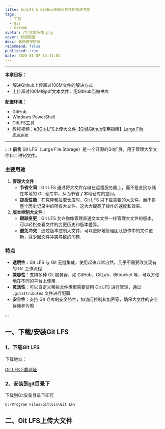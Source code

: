 ```yaml
---
title: GitLFS & GitHub传输大文件的解决方案
tags:
  - 工具
  - Git
  - GitHub
avatar: /T/文章头像.png
cover: 标题配图
desc: 番茄酱守护者
recommend: false
published: true
date: 2025-01-07 14:41:03
---
```


---

**本章目标：**

- 解决Github上传超过100M文件的解决方式
- 上传超过100M的pdf文本文件，用GitHub当做书库



**配置环境：**

- GitHub
- Windows PowerShell
- GitLFS工具
- 教程视频：[#3Git-LFS上传大文件【Git&Github使用指南】Large File Storage](https://www.bilibili.com/video/BV19u411y7je?t=54.2)

---

::: t
**前言**
Git LFS（Large File Storage）是一个开源的Git扩展，用于管理大型文件和二进制文件。

### 主要用途

1. **管理大文件**：
   - **节省空间**：Git LFS 通过将大文件存储在远程服务器上，而不是直接存储在本地的 Git 仓库中，从而节省了本地仓库的空间。
   - **提高性能**：在克隆和拉取仓库时，Git LFS 只下载需要的大文件，而不是整个历史记录中的所有大文件，这大大提高了操作的速度和效率。
2. **版本控制大文件**：
   - **跟踪变更**：Git LFS 允许你像管理普通文本文件一样管理大文件的版本，可以轻松查看文件的变更历史和版本差异。
   - **避免冲突**：通过版本控制大文件，可以更好地管理团队协作中的文件更新，减少因文件冲突导致的问题.

### 特点

- **透明性**：Git LFS 与 Git 无缝集成，使用起来非常自然，几乎不需要改变现有的 Git 工作流程.
- **兼容性**：支持多种 Git 服务器，如 GitHub、GitLab、Bitbucket 等，可以方便地在不同的平台上使用.
- **灵活性**：可以自定义哪些文件类型需要使用 Git LFS 进行管理，通过 `.gitattributes` 文件进行配置.
- **安全性**：支持 Git 仓库的安全特性，如访问控制和加密等，确保大文件的安全存储和传输

:::

## 一、下载/安装Git LFS

### 1、下载Git LFS

下载地址：

[Git LFS下载地址](https://git-lfs.com/)

### 2、安装到git目录下

下载到Git安装目录下即可

```
C:\Program Files\Git\bin\Git LFS
```



## 二、Git LFS上传大文件

